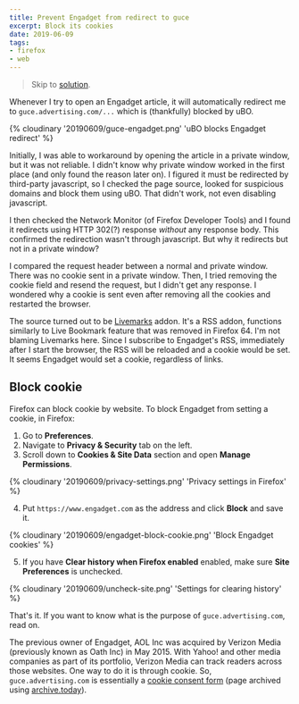 ```yaml
---
title: Prevent Engadget from redirect to guce
excerpt: Block its cookies
date: 2019-06-09
tags:
- firefox
- web
---
```


> Skip to [solution](#Block-cookie).

Whenever I try to open an Engadget article, it will automatically redirect me to `guce.advertising.com/...` which is (thankfully) blocked by uBO.

{% cloudinary '20190609/guce-engadget.png' 'uBO blocks Engadget redirect' %}

Initially, I was able to workaround by opening the article in a private window, but it was not reliable. I didn't know why private window worked in the first place (and only found the reason later on). I figured it must be redirected by third-party javascript, so I checked the page source, looked for suspicious domains and block them using uBO. That didn't work, not even disabling javascript.

I then checked the Network Monitor (of Firefox Developer Tools) and I found it redirects using HTTP 302(?) response *without* any response body. This confirmed the redirection wasn't through javascript. But why it redirects but not in a private window?

I compared the request header between a normal and private window. There was no cookie sent in a private window. Then, I tried removing the cookie field and resend the request, but I didn't get any response. I wondered why a cookie is sent even after removing all the cookies and restarted the browser.

The source turned out to be [Livemarks](https://addons.mozilla.org/en-US/firefox/addon/livemarks/) addon. It's a RSS addon, functions similarly to Live Bookmark feature that was removed in Firefox 64. I'm not blaming Livemarks here. Since I subscribe to Engadget's RSS, immediately after I start the browser, the RSS will be reloaded and a cookie would be set. It seems Engadget would set a cookie, regardless of links.

## Block cookie

Firefox can block cookie by website. To block Engadget from setting a cookie, in Firefox:

1. Go to **Preferences**.
2. Navigate to **Privacy & Security** tab on the left.
3. Scroll down to **Cookies & Site Data** section and open **Manage Permissions**.

  {% cloudinary '20190609/privacy-settings.png' 'Privacy settings in Firefox' %}

4. Put `https://www.engadget.com` as the address and click **Block** and save it.

  {% cloudinary '20190609/engadget-block-cookie.png' 'Block Engadget cookies' %}

5. If you have **Clear history when Firefox enabled** enabled, make sure **Site Preferences** is unchecked.

  {% cloudinary '20190609/uncheck-site.png' 'Settings for clearing history' %}


That's it. If you want to know what is the purpose of `guce.advertising.com`, read on.

The previous owner of Engadget, AOL Inc was acquired by Verizon Media (previously known as Oath Inc) in May 2015. With Yahoo! and other media companies as part of its portfolio, Verizon Media can track readers across those websites. One way to do it is through cookie. So, `guce.advertising.com` is essentially a [cookie consent form](https://archive.fo/ik3Pu) (page archived using [archive.today](https://archive.fo/)).